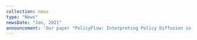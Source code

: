 ```yaml
---
collection: news
type: "News"
newsDate: "Jan, 2021"
announcement: 'Our paper "PolicyFlow: Interpreting Policy Diffusion in Context" received the Best Paper Award for 2020 for ACM Transactions on Interactive Intelligent Systems! Read more about award and paper.'
---
```

